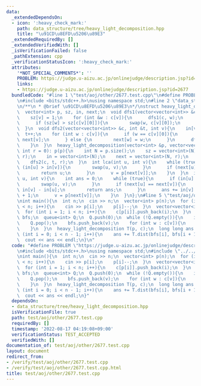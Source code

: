 ```yaml
---
data:
  _extendedDependsOn:
  - icon: ':heavy_check_mark:'
    path: data_structure/tree/heavy_light_decomposition.hpp
    title: "\u91CD\u8EFD\u5206\u89E3"
  _extendedRequiredBy: []
  _extendedVerifiedWith: []
  _isVerificationFailed: false
  _pathExtension: cpp
  _verificationStatusIcon: ':heavy_check_mark:'
  attributes:
    '*NOT_SPECIAL_COMMENTS*': ''
    PROBLEM: https://judge.u-aizu.ac.jp/onlinejudge/description.jsp?id=2677
    links:
    - https://judge.u-aizu.ac.jp/onlinejudge/description.jsp?id=2677
  bundledCode: "#line 1 \"test/aoj/other/2677.test.cpp\"\n#define PROBLEM \"https://judge.u-aizu.ac.jp/onlinejudge/description.jsp?id=2677\"\
    \n#include <bits/stdc++.h>\nusing namespace std;\n#line 2 \"data_structure/tree/heavy_light_decomposition.hpp\"\
    \n/**\n * @brief \u91CD\u8EFD\u5206\u89E3\n*/\nstruct heavy_light_decomposition{\n\
    \  vector<int> p, sz, in, next;\n  void dfs1(vector<vector<int>> &c, int v){\n\
    \    sz[v] = 1;\n    for (int &w : c[v]){\n      dfs1(c, w);\n      sz[v] += sz[w];\n\
    \      if (sz[w] > sz[c[v][0]]){\n        swap(w, c[v][0]);\n      }\n    }\n\
    \  }\n  void dfs2(vector<vector<int>> &c, int &t, int v){\n    in[v] = t;\n  \
    \  t++;\n    for (int w : c[v]){\n      if (w == c[v][0]){\n        next[w] =\
    \ next[v];\n      } else {\n        next[w] = w;\n      }\n      dfs2(c, t, w);\n\
    \    }\n  }\n  heavy_light_decomposition(vector<int> &p, vector<vector<int>> &c,\
    \ int r = 0): p(p){\n    int N = p.size();\n    sz = vector<int>(N);\n    dfs1(c,\
    \ r);\n    in = vector<int>(N);\n    next = vector<int>(N, r);\n    int t = 0;\n\
    \    dfs2(c, t, r);\n  }\n  int lca(int u, int v){\n    while (true){\n      if\
    \ (in[u] > in[v]){\n        swap(u, v);\n      }\n      if (next[u] == next[v]){\n\
    \        return u;\n      }\n      v = p[next[v]];\n    }\n  }\n  int dist(int\
    \ u, int v){\n    int ans = 0;\n    while (true){\n      if (in[u] > in[v]){\n\
    \        swap(u, v);\n      }\n      if (next[u] == next[v]){\n        ans +=\
    \ in[v] - in[u];\n        return ans;\n      }\n      ans += in[v] - in[next[v]]\
    \ + 1;\n      v = p[next[v]];\n    }\n  }\n};\n#line 5 \"test/aoj/other/2677.test.cpp\"\
    \nint main(){\n  int n;\n  cin >> n;\n  vector<int> p(n);\n  for (int i = 1; i\
    \ < n; i++){\n    cin >> p[i];\n    p[i]--;\n  }\n  vector<vector<int>> c(n);\n\
    \  for (int i = 1; i < n; i++){\n    c[p[i]].push_back(i);\n  }\n  vector<int>\
    \ bfs;\n  queue<int> Q;\n  Q.push(0);\n  while (!Q.empty()){\n    int v = Q.front();\n\
    \    Q.pop();\n    bfs.push_back(v);\n    for (int w : c[v]){\n      Q.push(w);\n\
    \    }\n  }\n  heavy_light_decomposition T(p, c);\n  long long ans = 0;\n  for\
    \ (int i = 0; i < n - 1; i++){\n    ans += T.dist(bfs[i], bfs[i + 1]);\n  }\n\
    \  cout << ans << endl;\n}\n"
  code: "#define PROBLEM \"https://judge.u-aizu.ac.jp/onlinejudge/description.jsp?id=2677\"\
    \n#include <bits/stdc++.h>\nusing namespace std;\n#include \"../../../data_structure/tree/heavy_light_decomposition.hpp\"\
    \nint main(){\n  int n;\n  cin >> n;\n  vector<int> p(n);\n  for (int i = 1; i\
    \ < n; i++){\n    cin >> p[i];\n    p[i]--;\n  }\n  vector<vector<int>> c(n);\n\
    \  for (int i = 1; i < n; i++){\n    c[p[i]].push_back(i);\n  }\n  vector<int>\
    \ bfs;\n  queue<int> Q;\n  Q.push(0);\n  while (!Q.empty()){\n    int v = Q.front();\n\
    \    Q.pop();\n    bfs.push_back(v);\n    for (int w : c[v]){\n      Q.push(w);\n\
    \    }\n  }\n  heavy_light_decomposition T(p, c);\n  long long ans = 0;\n  for\
    \ (int i = 0; i < n - 1; i++){\n    ans += T.dist(bfs[i], bfs[i + 1]);\n  }\n\
    \  cout << ans << endl;\n}"
  dependsOn:
  - data_structure/tree/heavy_light_decomposition.hpp
  isVerificationFile: true
  path: test/aoj/other/2677.test.cpp
  requiredBy: []
  timestamp: '2022-08-17 04:19:08+09:00'
  verificationStatus: TEST_ACCEPTED
  verifiedWith: []
documentation_of: test/aoj/other/2677.test.cpp
layout: document
redirect_from:
- /verify/test/aoj/other/2677.test.cpp
- /verify/test/aoj/other/2677.test.cpp.html
title: test/aoj/other/2677.test.cpp
---
```

